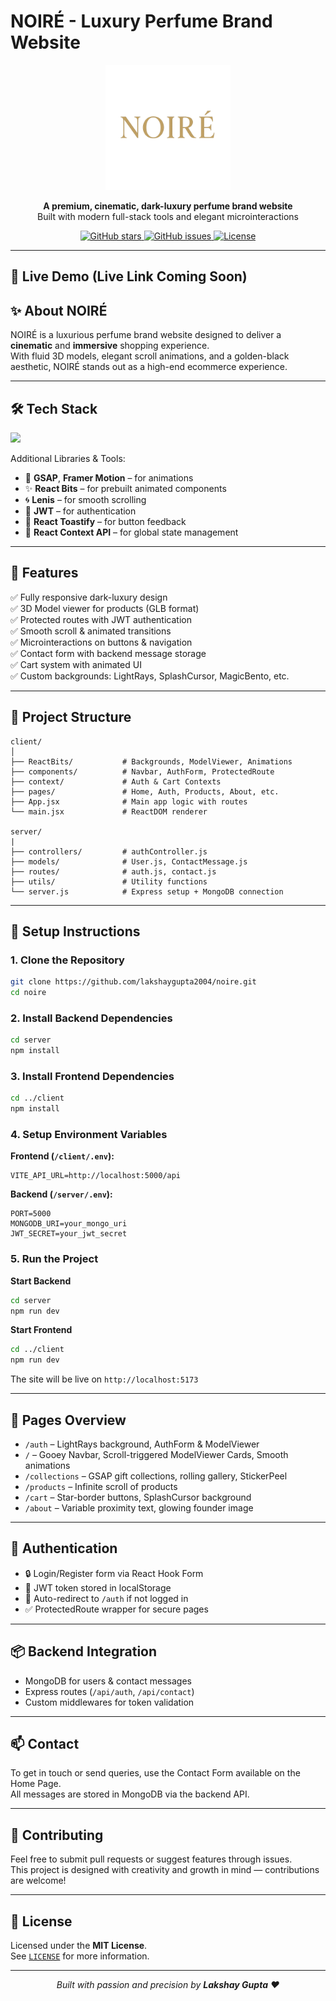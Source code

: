 
# NOIRÉ - Luxury Perfume Brand Website

<p align="center">
  <img src="https://github.com/lakshaygupta2004/noire/blob/main/client/public/assets/Noire.png?raw=true" width="200" alt="NOIRÉ Logo" />
</p>

<p align="center">
  <b>A premium, cinematic, dark-luxury perfume brand website</b><br/>
  Built with modern full-stack tools and elegant microinteractions
</p>

<p align="center">
  <a href="https://github.com/lakshaygupta2004/noire/stargazers">
    <img src="https://img.shields.io/github/stars/lakshaygupta2004/noire?style=social" alt="GitHub stars"/>
  </a>
  <a href="https://github.com/lakshaygupta2004/noire/issues">
    <img src="https://img.shields.io/github/issues/lakshaygupta2004/noire?color=8F6A35" alt="GitHub issues"/>
  </a>
  <a href="https://github.com/lakshaygupta2004/noire/blob/main/LICENSE">
    <img src="https://img.shields.io/github/license/lakshaygupta2004/noire?color=green" alt="License"/>
  </a>
</p>

---

## 🔗 Live Demo (Live Link Coming Soon)


## ✨ About NOIRÉ

NOIRÉ is a luxurious perfume brand website designed to deliver a **cinematic** and **immersive** shopping experience.  
With fluid 3D models, elegant scroll animations, and a golden-black aesthetic, NOIRÉ stands out as a high-end ecommerce experience.

---

## 🛠️ Tech Stack

<p align="left">
  <img src="https://skillicons.dev/icons?i=react,tailwind,nodejs,express,mongodb,javascript,vite,css,html,git,github" />
</p>

Additional Libraries & Tools:
- 🎥 **GSAP**, **Framer Motion** – for animations
- ✨ **React Bits** – for prebuilt animated components
- 🌀 **Lenis** – for smooth scrolling
- 🔐 **JWT** – for authentication
- 🔄 **React Toastify** – for button feedback
- 🧠 **React Context API** – for global state management

---

## 🚀 Features

✅ Fully responsive dark-luxury design  
✅ 3D Model viewer for products (GLB format)  
✅ Protected routes with JWT authentication  
✅ Smooth scroll & animated transitions  
✅ Microinteractions on buttons & navigation  
✅ Contact form with backend message storage  
✅ Cart system with animated UI  
✅ Custom backgrounds: LightRays, SplashCursor, MagicBento, etc.  

---

## 📁 Project Structure

```
client/
│
├── ReactBits/           # Backgrounds, ModelViewer, Animations
├── components/          # Navbar, AuthForm, ProtectedRoute
├── context/             # Auth & Cart Contexts
├── pages/               # Home, Auth, Products, About, etc.
├── App.jsx              # Main app logic with routes
└── main.jsx             # ReactDOM renderer

server/
|
├── controllers/         # authController.js
├── models/              # User.js, ContactMessage.js
├── routes/              # auth.js, contact.js
├── utils/               # Utility functions
└── server.js            # Express setup + MongoDB connection
```

---

## 🔧 Setup Instructions

### 1. Clone the Repository
```bash
git clone https://github.com/lakshaygupta2004/noire.git
cd noire
```

### 2. Install Backend Dependencies
```bash
cd server
npm install
```

### 3. Install Frontend Dependencies
```bash
cd ../client
npm install
```

### 4. Setup Environment Variables

**Frontend (`/client/.env`):**
```
VITE_API_URL=http://localhost:5000/api
```

**Backend (`/server/.env`):**
```
PORT=5000
MONGODB_URI=your_mongo_uri
JWT_SECRET=your_jwt_secret
```

### 5. Run the Project

**Start Backend**
```bash
cd server
npm run dev
```

**Start Frontend**
```bash
cd ../client
npm run dev
```

The site will be live on `http://localhost:5173`

---

## 🧪 Pages Overview

- `/auth` – LightRays background, AuthForm & ModelViewer  
- `/` – Gooey Navbar, Scroll-triggered ModelViewer Cards, Smooth animations  
- `/collections` – GSAP gift collections, rolling gallery, StickerPeel  
- `/products` – Infinite scroll of products  
- `/cart` – Star-border buttons, SplashCursor background  
- `/about` – Variable proximity text, glowing founder image  

---

## 🔐 Authentication

- 🔒 Login/Register form via React Hook Form
- 🪪 JWT token stored in localStorage
- 🔁 Auto-redirect to `/auth` if not logged in
- ✅ ProtectedRoute wrapper for secure pages

---

## 📦 Backend Integration

- MongoDB for users & contact messages  
- Express routes (`/api/auth`, `/api/contact`)  
- Custom middlewares for token validation  

---

## 📫 Contact

To get in touch or send queries, use the Contact Form available on the Home Page.  
All messages are stored in MongoDB via the backend API.

---

## 🧠 Contributing

Feel free to submit pull requests or suggest features through issues.  
This project is designed with creativity and growth in mind — contributions are welcome!

---

## 📜 License

Licensed under the **MIT License**.  
See [`LICENSE`](https://github.com/lakshaygupta2004/noire/blob/main/LICENSE) for more information.

---

<p align="center"><i>Built with passion and precision by <b>Lakshay Gupta</b> ❤️</i></p>

